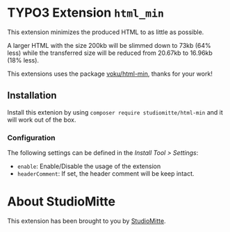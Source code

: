 # TYPO3 Extension `html_min`

This extension minimizes the produced HTML to as little as possible.

A larger HTML with the size 200kb will be slimmed down to 73kb (64% less) while the transferred size will be reduced from 20.67kb to 16.96kb (18% less).

This extensions uses the package [voku/html-min](https://github.com/voku/HtmlMin), thanks for your work!

## Installation

Install this extenion by using `composer require studiomitte/html-min` and it will work out of the box.

### Configuration

The following settings can be defined in the *Install Tool > Settings*:

- `enable`: Enable/Disable the usage of the extension
- `headerComment`: If set, the header comment will be keep intact.

# About StudioMitte

This extension has been brought to you by [StudioMitte](https://studiomitte.com).
